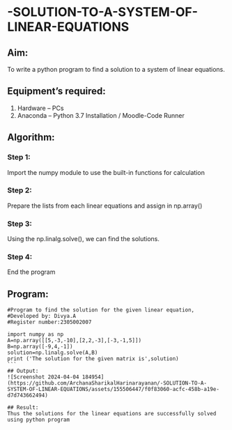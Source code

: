 # -SOLUTION-TO-A-SYSTEM-OF-LINEAR-EQUATIONS
## Aim:
To write a python program to find a solution to a system of linear equations.
## Equipment’s required:
1. 	Hardware – PCs
2. 	Anaconda – Python 3.7 Installation / Moodle-Code Runner
## Algorithm:
### Step 1: 
Import the numpy module to use the built-in functions for calculation
### Step 2: 
Prepare the lists from each linear equations and assign in np.array()
### Step 3: 
Using the np.linalg.solve(), we can find the solutions.
### Step 4: 
End the program
## Program:
```
#Program to find the solution for the given linear equation,
#Developed by: Divya.A
#Register number:2305002007
````
````
import numpy as np
A=np.array([[5,-3,-10],[2,2,-3],[-3,-1,5]])
B=np.array([-9,4,-1])
solution=np.linalg.solve(A,B)
print ('The solution for the given matrix is',solution)
```
## Output:
![Screenshot 2024-04-04 184954](https://github.com/ArchanaSharikalHarinarayanan/-SOLUTION-TO-A-SYSTEM-OF-LINEAR-EQUATIONS/assets/155506447/f0f83060-acfc-458b-a19e-d7d743662494)

## Result: 
Thus the solutions for the linear equations are successfully solved using python program

